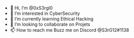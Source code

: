 - 👋 Hi, I’m @0xS3rgI0
- 👀 I’m interested in CyberSecurity
- 🌱 I’m currently learning Ethical Hacking
- 💞️ I’m looking to collaborate on Projets
- 📫 How to reach me Buzz me on Discord @S3rG12#1138
